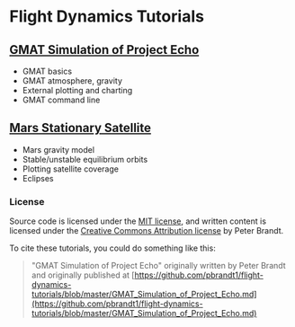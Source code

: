 # Flight Dynamics Tutorials

## [GMAT Simulation of Project Echo](https://github.com/pbrandt1/flight-dynamics-tutorials/blob/master/GMAT_Simulation_of_Project_Echo.md)

- GMAT basics
- GMAT atmosphere, gravity
- External plotting and charting
- GMAT command line

## [Mars Stationary Satellite](https://github.com/pbrandt1/flight-dynamics-tutorials/blob/master/Mars_Stationary_Satellite.md)

- Mars gravity model
- Stable/unstable equilibrium orbits
- Plotting satellite coverage
- Eclipses
<!-- - Deep space network communication
- Station keeping maneuvers -->

### License

Source code is licensed under the [MIT license](https://github.com/pbrandt1/flight-dynamics-tutorials/blob/master/LICENSE_MIT), and written content is licensed under the [Creative Commons Attribution license](https://github.com/pbrandt1/flight-dynamics-tutorials/blob/master/LICENSE_CC) by Peter Brandt.

To cite these tutorials, you could do something like this:

> "GMAT Simulation of Project Echo" originally written by Peter Brandt and originally published at [https://github.com/pbrandt1/flight-dynamics-tutorials/blob/master/GMAT_Simulation_of_Project_Echo.md](https://github.com/pbrandt1/flight-dynamics-tutorials/blob/master/GMAT_Simulation_of_Project_Echo.md)
